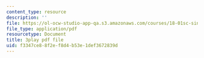 ```yaml
---
content_type: resource
description: ''
file: https://ol-ocw-studio-app-qa.s3.amazonaws.com/courses/18-01sc-single-variable-calculus-fall-2010/f3347ce88f2ef8d4b53e1def3672839d_twzGBqPeW0M.pdf
file_type: application/pdf
resourcetype: Document
title: 3play pdf file
uid: f3347ce8-8f2e-f8d4-b53e-1def3672839d
---
```

